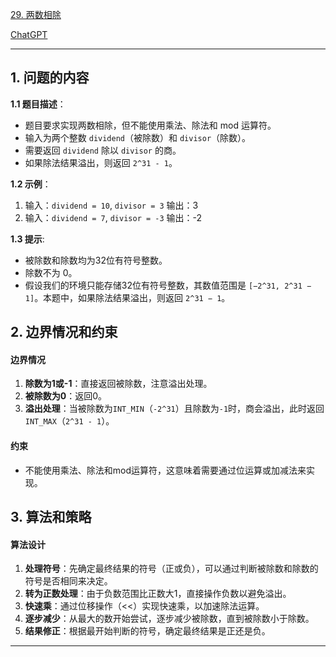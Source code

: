 [29. 两数相除](https://leetcode.cn/problems/divide-two-integers)

[ChatGPT](https://chat.openai.com/share/3251be23-9274-4495-866d-47956f17c306)

---

## 1. 问题的内容
**1.1 题目描述**：
- 题目要求实现两数相除，但不能使用乘法、除法和 mod 运算符。
- 输入为两个整数 `dividend`（被除数）和 `divisor`（除数）。
- 需要返回 `dividend` 除以 `divisor` 的商。
- 如果除法结果溢出，则返回 `2^31 - 1`。

**1.2 示例**：
1. 输入：`dividend = 10`, `divisor = 3`
   输出：3
2. 输入：`dividend = 7`, `divisor = -3`
   输出：-2

**1.3 提示**:
- 被除数和除数均为32位有符号整数。
- 除数不为 0。
- 假设我们的环境只能存储32位有符号整数，其数值范围是 `[−2^31, 2^31 − 1]`。本题中，如果除法结果溢出，则返回 `2^31 − 1`。

## 2. 边界情况和约束
#### 边界情况
1. **除数为1或-1**：直接返回被除数，注意溢出处理。
2. **被除数为0**：返回0。
3. **溢出处理**：当被除数为`INT_MIN`（`-2^31`）且除数为`-1`时，商会溢出，此时返回`INT_MAX`（`2^31 - 1`）。

#### 约束
- 不能使用乘法、除法和mod运算符，这意味着需要通过位运算或加减法来实现。


## 3. 算法和策略
#### 算法设计
1. **处理符号**：先确定最终结果的符号（正或负），可以通过判断被除数和除数的符号是否相同来决定。
2. **转为正数处理**：由于负数范围比正数大1，直接操作负数以避免溢出。
3. **快速乘**：通过位移操作（<<）实现快速乘，以加速除法运算。
4. **逐步减少**：从最大的数开始尝试，逐步减少被除数，直到被除数小于除数。
5. **结果修正**：根据最开始判断的符号，确定最终结果是正还是负。

---
